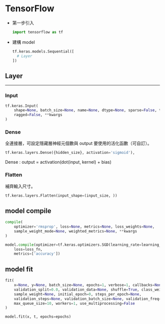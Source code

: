 # TensorFlow

- 第一步引入

    ```python
    import tensorflow as tf
    ```

- 建構 model

  ```python
  tf.keras.models.Sequential([
    # Layer
  ])
  ```

## Layer

---

### Input

```python
tf.keras.Input(
    shape=None, batch_size=None, name=None, dtype=None, sparse=False, tensor=None,
    ragged=False, **kwargs
)
```

### Dense

全連接層，可設定隱藏層神經元個數與 output 要使用的活化函數（可自訂）。

```python
tf.keras.layers.Dense({hidden_size}, activation='sigmoid'),
```

Dense : output = activation(dot(input, kernel) + bias)

### Flatten

補齊輸入尺寸。

```python
tf.keras.layers.Flatten(input_shape=(input_size, ))
```

## model compile

```python
compile(
    optimizer='rmsprop', loss=None, metrics=None, loss_weights=None,
    sample_weight_mode=None, weighted_metrics=None, **kwargs
)
```

```python
model.compile(optimizer=tf.keras.optimizers.SGD(learning_rate=learning_rate, momentum=0.0, nesterov=False, name='SGD'),
    loss=loss_fn,
    metrics=['accuracy'])
```

## model fit

```python
fit(
    x=None, y=None, batch_size=None, epochs=1, verbose=1, callbacks=None,
    validation_split=0.0, validation_data=None, shuffle=True, class_weight=None,
    sample_weight=None, initial_epoch=0, steps_per_epoch=None,
    validation_steps=None, validation_batch_size=None, validation_freq=1,
    max_queue_size=10, workers=1, use_multiprocessing=False
)
```

```python
model.fit(x, t, epochs=epochs)
```